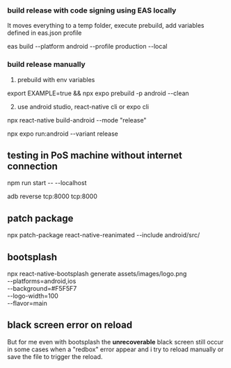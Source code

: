 ### build release with code signing using EAS locally

It moves everything to a temp folder, execute prebuild, add variables defined in eas.json profile

eas build --platform android --profile production --local

### build release manually

1. prebuild with env variables

export EXAMPLE=true && npx expo prebuild -p android --clean

2. use android studio, react-native cli or expo cli

npx react-native build-android --mode "release"

npx expo run:android --variant release

## testing in PoS machine without internet connection

npm run start -- --localhost

adb reverse tcp:8000 tcp:8000

## patch package

npx patch-package react-native-reanimated --include android/src/

## bootsplash

npx react-native-bootsplash generate assets/images/logo.png \
 --platforms=android,ios \
 --background=#F5F5F7 \
 --logo-width=100 \
 --flavor=main

## black screen error on reload

But for me even with bootsplash the **unrecoverable** black screen still occur in some cases when a "redbox" error appear and i try to reload manually or save the file to trigger the reload.
